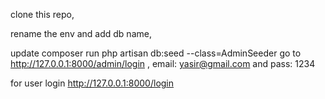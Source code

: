 clone this repo,

rename the env and add db name, 

update composer
run php artisan db:seed --class=AdminSeeder
go to http://127.0.0.1:8000/admin/login , email: yasir@gmail.com and pass: 1234

for user login http://127.0.0.1:8000/login
